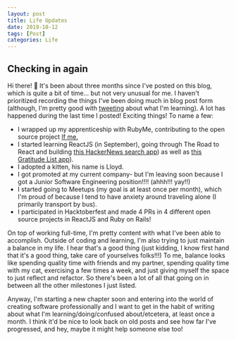 ```yaml
---
layout: post
title: Life Updates
date: 2019-10-12
tags: [Post]
categories: Life
---
```

## Checking in again 
Hi there! 👋 It's been about three months since I've posted on this blog, which is quite a bit of time... but not very unusual for me. I haven't prioritized recording the things I've been doing much in blog post form (although, I'm pretty good with [tweeting](https://twitter.com/janessatran_) about what I'm learning). A lot has happened during the last time I posted! Exciting things! To name a few:

 - I wrapped up my apprenticeship with RubyMe, contributing to the open source project [If me.](https://github.com/ifmeorg/ifme)
 - I started learning ReactJS (in September), going through The Road to React and building [this HackerNews search app](https://protected-fortress-53041.herokuapp.com/)) as well as [this Gratitude List app](https://janessatran.github.io/gratitude-list/)).
 - I adopted a kitten, his name is Lloyd.
 - I got promoted at my current company- but I'm leaving soon because I got a Junior Software Engineering position!!!! (ahhh!!! yay!!)
 - I started going to Meetups (my goal is at least once per month), which I'm proud of because I tend to have anxiety around traveling alone (I primarily transport by bus).
 - I participated in Hacktoberfest and made 4 PRs in 4 different open source projects in ReactJS and Ruby on Rails!
 
 On top of working full-time, I'm pretty content with what I've been able to accomplish. Outside of coding and learning, I'm also trying to just maintain a balance in my life. I hear that's a good thing (just kidding, I know first hand that it's a good thing, take care of yourselves folks!!!) To me, balance looks like spending quality time with friends and my partner, spending quality time with my cat, exercising a few times a week, and just giving myself the space to just reflect and refactor. So there's been a lot of all that going on in between all the other milestones I just listed. 

Anyway, I'm starting a new chapter soon and entering into the world of creating software professionally and I want to get in the habit of writing about what I'm learning/doing/confused about/etcetera, at least once a month. I think it'd be nice to look back on old posts and see how far I've progressed, and hey, maybe it might help someone else too!
